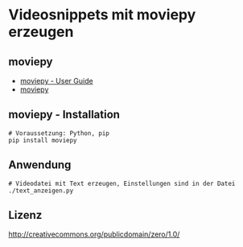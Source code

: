 # Videosnippets mit moviepy erzeugen

## moviepy

* [moviepy - User Guide](https://zulko.github.io/moviepy/index.html)
* [moviepy](https://github.com/Zulko/moviepy)

## moviepy - Installation

```
# Voraussetzung: Python, pip
pip install moviepy
```

## Anwendung

```
# Videodatei mit Text erzeugen, Einstellungen sind in der Datei
./text_anzeigen.py
```

## Lizenz

http://creativecommons.org/publicdomain/zero/1.0/
